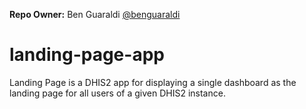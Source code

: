**Repo Owner:** Ben Guaraldi [@benguaraldi](https://github.com/benguaraldi)

# landing-page-app
Landing Page is a DHIS2 app for displaying a single dashboard as the landing page for all users of a given DHIS2 instance.
